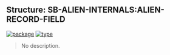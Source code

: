 ## Structure: SB-ALIEN-INTERNALS:ALIEN-RECORD-FIELD
[![package](https://img.shields.io/badge/Package-SB--ALIEN--INTERNALS-5f9ea0.svg?style=social&colorA=999999)](../) [![type](https://img.shields.io/badge/Type-Structure-5f9ea0.svg?style=social&colorA=999999)](../#structure) 

> No description.

